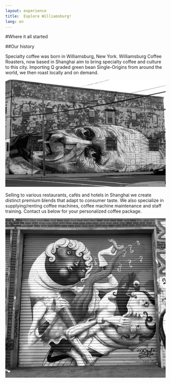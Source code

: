 ```yaml
---
layout: experience
title:  Explore Williamsburg!
lang: en
---
```


#Where it all started

##Our history


Specialty coffee was born in Williamsburg, New York. Williamsburg Coffee Roasters, now based in Shanghai aim to bring specialty coffee and culture to this city. Importing Q graded green bean Single-Origins from around the world, we then roast locally and on demand. 

![education](images/street1.jpg)

Selling to various restaurants, cafés and hotels in Shanghai we create distinct premium blends that adapt to consumer taste. We also specialize in supplying/renting coffee machines, coffee machine maintenance and staff training. Contact us below for your personalized coffee package. 

![education](images/street.jpg)
